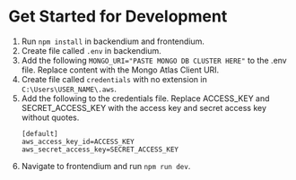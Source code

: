 # Get Started for Development
1. Run ```npm install``` in backendium and frontendium.
2. Create file called ```.env``` in backendium.
3. Add the following ```MONGO_URI="PASTE MONGO DB CLUSTER HERE"``` to the .env file. Replace content with the Mongo Atlas Client URI.
4. Create file called ```credentials``` with no extension in ```C:\Users\USER_NAME\.aws```.
5. Add the following to the credentials file. Replace ACCESS_KEY and SECRET_ACCESS_KEY with the access key and secret access key without quotes.
   ```
   [default]
   aws_access_key_id=ACCESS_KEY
   aws_secret_access_key=SECRET_ACCESS_KEY
   ```
6. Navigate to frontendium and run ```npm run dev```.

